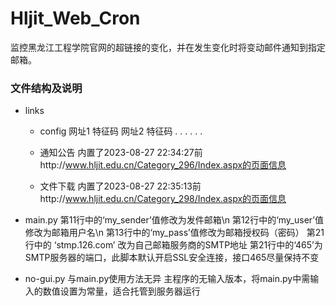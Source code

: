 # Hljit_Web_Cron
监控黑龙江工程学院官网的超链接的变化，并在发生变化时将变动邮件通知到指定邮箱。


### 文件结构及说明

- links
  - config
     网址1 特征码
     网址2 特征码
     . . . . . .

  - 通知公告
     内置了2023-08-27 22:34:27前http://www.hljit.edu.cn/Category_296/Index.aspx的页面信息

  - 文件下载
     内置了2023-08-27 22:35:13前http://www.hljit.edu.cn/Category_298/Index.aspx的页面信息

- main.py
  第11行中的‘my_sender’值修改为发件邮箱\n
  第12行中的‘my_user’值修改为邮箱用户名\n
  第13行中的‘my_pass’值修改为邮箱授权码（密码）
  第21行中的 ‘stmp.126.com’ 改为自己邮箱服务商的SMTP地址
  第21行中的‘465’为SMTP服务器的端口，此脚本默认开启SSL安全连接，接口465尽量保持不变


- no-gui.py
  与main.py使用方法无异
  主程序的无输入版本，将main.py中需输入的数值设置为常量，适合托管到服务器运行
